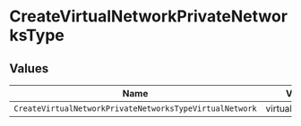 # CreateVirtualNetworkPrivateNetworksType


## Values

| Name                                                    | Value                                                   |
| ------------------------------------------------------- | ------------------------------------------------------- |
| `CreateVirtualNetworkPrivateNetworksTypeVirtualNetwork` | virtual_network                                         |